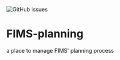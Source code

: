 ![GitHub issues](https://img.shields.io/github/issues-raw/noaa-fims/fims-planning)

# FIMS-planning
a place to manage FIMS' planning process
